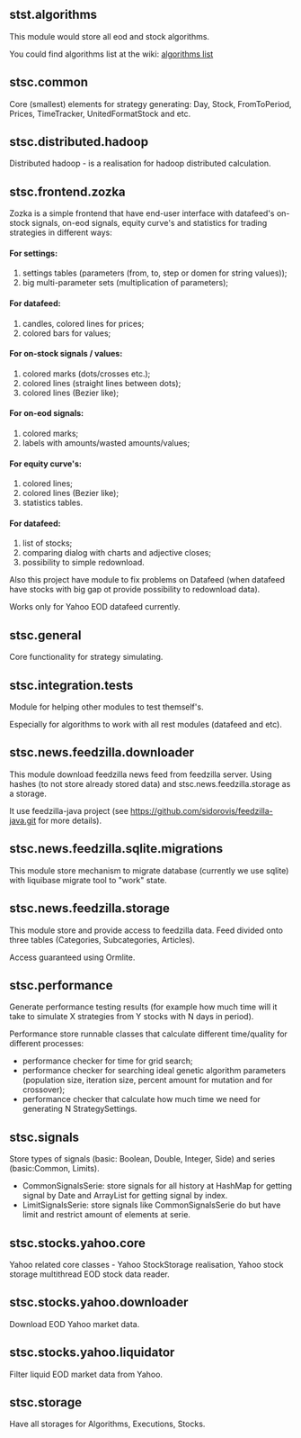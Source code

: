 ## stst.algorithms

This module would store all eod and stock algorithms.

You could find algorithms list at the wiki: [algorithms list](https://github.com/sidorovis/stsc/wiki/Algorithms-Tree)

## stsc.common

Core (smallest) elements for strategy generating: Day, Stock, FromToPeriod, Prices, TimeTracker, UnitedFormatStock and etc.

## stsc.distributed.hadoop

Distributed hadoop - is a realisation for hadoop distributed calculation.

## stsc.frontend.zozka

Zozka is a simple frontend that have end-user interface with datafeed's on-stock signals, on-eod signals, 
equity curve's and statistics for trading strategies in different ways:

#### For settings:
1. settings tables (parameters (from, to, step or domen for string values));
2. big multi-parameter sets (multiplication of parameters);

#### For datafeed:
1. candles, colored lines for prices;
2. colored bars for values;

#### For on-stock signals / values:
1. colored marks (dots/crosses etc.);
2. colored lines (straight lines between dots);
3. colored lines (Bezier like);

#### For on-eod signals:
1. colored marks;
2. labels with amounts/wasted amounts/values;

#### For equity curve's:
1. colored lines;
2. colored lines (Bezier like);
3. statistics tables.

#### For datafeed:
1. list of stocks;
2. comparing dialog with charts and adjective closes;
3. possibility to simple redownload.

Also this project have module to fix problems on Datafeed (when datafeed have stocks with big gap ot provide possibility to redownload data). 

Works only for Yahoo EOD datafeed currently.

## stsc.general

Core functionality for strategy simulating.

## stsc.integration.tests

Module for helping other modules to test themself's.

Especially for algorithms to work with all rest modules (datafeed and etc).

## stsc.news.feedzilla.downloader

This module download feedzilla news feed from feedzilla server. Using hashes (to not store already stored data) and stsc.news.feedzilla.storage as a storage.

It use feedzilla-java project (see https://github.com/sidorovis/feedzilla-java.git for more details).

## stsc.news.feedzilla.sqlite.migrations

This module store mechanism to migrate database (currently we use sqlite) with liquibase migrate tool to "work" state.

## stsc.news.feedzilla.storage

This module store and provide access to feedzilla data. Feed divided onto three tables (Categories, Subcategories, Articles).

Access guaranteed using Ormlite.

## stsc.performance

Generate performance testing results (for example how much time will it take to simulate X strategies from Y stocks with N days in period).

Performance store runnable classes that calculate different time/quality for different processes:
 * performance checker for time for grid search;
 * performance checker for searching ideal genetic algorithm parameters (population size, iteration size, percent amount for mutation and for crossover);
 * performance checker that calculate how much time we need for generating N StrategySettings.

## stsc.signals

Store types of signals (basic: Boolean, Double, Integer, Side) and series (basic:Common, Limits).
 * CommonSignalsSerie: store signals for all history at HashMap for getting signal by Date and ArrayList for getting signal by index.
 * LimitSignalsSerie: store signals like CommonSignalsSerie do but have limit and restrict amount of elements at serie.

## stsc.stocks.yahoo.core

Yahoo related core classes - Yahoo StockStorage realisation, Yahoo stock storage multithread EOD stock data reader.

## stsc.stocks.yahoo.downloader

Download EOD Yahoo market data.

## stsc.stocks.yahoo.liquidator

Filter liquid EOD market data from Yahoo.

## stsc.storage

Have all storages for Algorithms, Executions, Stocks.

